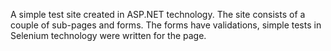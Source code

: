 A simple test site created in ASP.NET technology. The site consists of a couple of sub-pages and forms. The forms have validations, simple tests in Selenium technology were written for the page.
